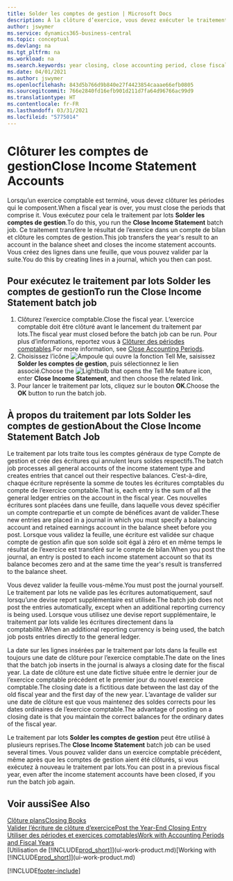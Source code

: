 ```yaml
---
title: Solder les comptes de gestion | Microsoft Docs
description: À la clôture d’exercice, vous devez exécuter le traitement par lots Clôture comptes de gestion afin de clôturer les périodes comptables de l’exercice fiscal.
author: jswymer
ms.service: dynamics365-business-central
ms.topic: conceptual
ms.devlang: na
ms.tgt_pltfrm: na
ms.workload: na
ms.search.keywords: year closing, close accounting period, close fiscal year, bank account detailed trial balance
ms.date: 04/01/2021
ms.author: jswymer
ms.openlocfilehash: 843d5b766d9b840e27f4423854caaae66efb0805
ms.sourcegitcommit: 766e2840fd16efb901d211d7fa64d96766ac99d9
ms.translationtype: HT
ms.contentlocale: fr-FR
ms.lasthandoff: 03/31/2021
ms.locfileid: "5775014"
---
```

# <a name="close-income-statement-accounts"></a><span data-ttu-id="b8126-103">Clôturer les comptes de gestion</span><span class="sxs-lookup"><span data-stu-id="b8126-103">Close Income Statement Accounts</span></span>
<span data-ttu-id="b8126-104">Lorsqu’un exercice comptable est terminé, vous devez clôturer les périodes qui le composent.</span><span class="sxs-lookup"><span data-stu-id="b8126-104">When a fiscal year is over, you must close the periods that comprise it.</span></span> <span data-ttu-id="b8126-105">Vous exécutez pour cela le traitement par lots **Solder les comptes de gestion**.</span><span class="sxs-lookup"><span data-stu-id="b8126-105">To do this, you run the **Close Income Statement** batch job.</span></span> <span data-ttu-id="b8126-106">Ce traitement transfère le résultat de l’exercice dans un compte de bilan et clôture les comptes de gestion.</span><span class="sxs-lookup"><span data-stu-id="b8126-106">This job transfers the year's result to an account in the balance sheet and closes the income statement accounts.</span></span> <span data-ttu-id="b8126-107">Vous créez des lignes dans une feuille, que vous pouvez valider par la suite.</span><span class="sxs-lookup"><span data-stu-id="b8126-107">You do this by creating lines in a journal, which you then can post.</span></span>

## <a name="to-run-the-close-income-statement-batch-job"></a><span data-ttu-id="b8126-108">Pour exécutez le traitement par lots Solder les comptes de gestion</span><span class="sxs-lookup"><span data-stu-id="b8126-108">To run the Close Income Statement batch job</span></span>
1. <span data-ttu-id="b8126-109">Clôturez l’exercice comptable.</span><span class="sxs-lookup"><span data-stu-id="b8126-109">Close the fiscal year.</span></span> <span data-ttu-id="b8126-110">L’exercice comptable doit être clôturé avant le lancement du traitement par lots.</span><span class="sxs-lookup"><span data-stu-id="b8126-110">The fiscal year must closed before the batch job can be run.</span></span> <span data-ttu-id="b8126-111">Pour plus d’informations, reportez vous à [Clôturer des périodes comptables](year-close-account-periods.md).</span><span class="sxs-lookup"><span data-stu-id="b8126-111">For more information, see [Close Accounting Periods](year-close-account-periods.md).</span></span>
2. <span data-ttu-id="b8126-112">Choisissez l’icône ![Ampoule qui ouvre la fonction Tell Me](media/ui-search/search_small.png "Dites-moi ce que vous voulez faire"), saisissez **Solder les comptes de gestion**, puis sélectionnez le lien associé.</span><span class="sxs-lookup"><span data-stu-id="b8126-112">Choose the ![Lightbulb that opens the Tell Me feature](media/ui-search/search_small.png "Tell me what you want to do") icon, enter **Close Income Statement**, and then choose the related link.</span></span>
3. <span data-ttu-id="b8126-113">Pour lancer le traitement par lots, cliquez sur le bouton **OK**.</span><span class="sxs-lookup"><span data-stu-id="b8126-113">Choose the **OK** button to run the batch job.</span></span>

## <a name="about-the-close-income-statement-batch-job"></a><span data-ttu-id="b8126-114">À propos du traitement par lots Solder les comptes de gestion</span><span class="sxs-lookup"><span data-stu-id="b8126-114">About the Close Income Statement Batch Job</span></span>
<span data-ttu-id="b8126-115">Le traitement par lots traite tous les comptes généraux de type Compte de gestion et crée des écritures qui annulent leurs soldes respectifs.</span><span class="sxs-lookup"><span data-stu-id="b8126-115">The batch job processes all general accounts of the income statement type and creates entries that cancel out their respective balances.</span></span> <span data-ttu-id="b8126-116">C’est-à-dire, chaque écriture représente la somme de toutes les écritures comptables du compte de l’exercice comptable.</span><span class="sxs-lookup"><span data-stu-id="b8126-116">That is, each entry is the sum of all the general ledger entries on the account in the fiscal year.</span></span> <span data-ttu-id="b8126-117">Ces nouvelles écritures sont placées dans une feuille, dans laquelle vous devez spécifier un compte contrepartie et un compte de bénéfices avant de valider.</span><span class="sxs-lookup"><span data-stu-id="b8126-117">These new entries are placed in a journal in which you must specify a balancing account and retained earnings account in the balance sheet before you post.</span></span> <span data-ttu-id="b8126-118">Lorsque vous validez la feuille, une écriture est validée sur chaque compte de gestion afin que son solde soit égal à zéro et en même temps le résultat de l’exercice est transféré sur le compte de bilan.</span><span class="sxs-lookup"><span data-stu-id="b8126-118">When you post the journal, an entry is posted to each income statement account so that its balance becomes zero and at the same time the year's result is transferred to the balance sheet.</span></span>

<span data-ttu-id="b8126-119">Vous devez valider la feuille vous-même.</span><span class="sxs-lookup"><span data-stu-id="b8126-119">You must post the journal yourself.</span></span> <span data-ttu-id="b8126-120">Le traitement par lots ne valide pas les écritures automatiquement, sauf lorsqu’une devise report supplémentaire est utilisée.</span><span class="sxs-lookup"><span data-stu-id="b8126-120">The batch job does not post the entries automatically, except when an additional reporting currency is being used.</span></span> <span data-ttu-id="b8126-121">Lorsque vous utilisez une devise report supplémentaire, le traitement par lots valide les écritures directement dans la comptabilité.</span><span class="sxs-lookup"><span data-stu-id="b8126-121">When an additional reporting currency is being used, the batch job posts entries directly to the general ledger.</span></span>

<span data-ttu-id="b8126-122">La date sur les lignes insérées par le traitement par lots dans la feuille est toujours une date de clôture pour l’exercice comptable.</span><span class="sxs-lookup"><span data-stu-id="b8126-122">The date on the lines that the batch job inserts in the journal is always a closing date for the fiscal year.</span></span> <span data-ttu-id="b8126-123">La date de clôture est une date fictive située entre le dernier jour de l’exercice comptable précédent et le premier jour du nouvel exercice comptable.</span><span class="sxs-lookup"><span data-stu-id="b8126-123">The closing date is a fictitious date between the last day of the old fiscal year and the first day of the new year.</span></span> <span data-ttu-id="b8126-124">L’avantage de valider sur une date de clôture est que vous maintenez des soldes corrects pour les dates ordinaires de l’exercice comptable.</span><span class="sxs-lookup"><span data-stu-id="b8126-124">The advantage of posting on a closing date is that you maintain the correct balances for the ordinary dates of the fiscal year.</span></span>

<span data-ttu-id="b8126-125">Le traitement par lots **Solder les comptes de gestion** peut être utilisé à plusieurs reprises.</span><span class="sxs-lookup"><span data-stu-id="b8126-125">The **Close Income Statement** batch job can be used several times.</span></span> <span data-ttu-id="b8126-126">Vous pouvez valider dans un exercice comptable précédent, même après que les comptes de gestion aient été clôturés, si vous exécutez à nouveau le traitement par lots.</span><span class="sxs-lookup"><span data-stu-id="b8126-126">You can post in a previous fiscal year, even after the income statement accounts have been closed, if you run the batch job again.</span></span>

## <a name="see-also"></a><span data-ttu-id="b8126-127">Voir aussi</span><span class="sxs-lookup"><span data-stu-id="b8126-127">See Also</span></span>

[<span data-ttu-id="b8126-128">Clôture plans</span><span class="sxs-lookup"><span data-stu-id="b8126-128">Closing Books</span></span>](year-close-books.md)  
[<span data-ttu-id="b8126-129">Valider l’écriture de clôture d’exercice</span><span class="sxs-lookup"><span data-stu-id="b8126-129">Post the Year-End Closing Entry</span></span>](year-how-post-year-end-close-entry.md)  
[<span data-ttu-id="b8126-130">Utiliser des périodes et exercices comptables</span><span class="sxs-lookup"><span data-stu-id="b8126-130">Work with Accounting Periods and Fiscal Years</span></span>](finance-accounting-periods-and-fiscal-years.md)  
<span data-ttu-id="b8126-131">[Utilisation de [!INCLUDE[prod_short](includes/prod_short.md)]](ui-work-product.md)</span><span class="sxs-lookup"><span data-stu-id="b8126-131">[Working with [!INCLUDE[prod_short](includes/prod_short.md)]](ui-work-product.md)</span></span>


[!INCLUDE[footer-include](includes/footer-banner.md)]